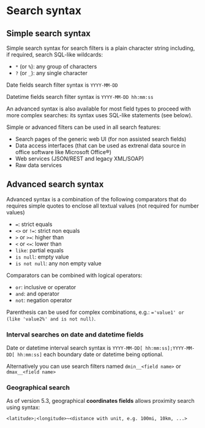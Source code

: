 Search syntax
=============

Simple search syntax
--------------------

Simple search syntax for search filters is a plain character string including,
if required, search SQL-like wildcards:

- `*` (or `%`): any group of characters
- `?` (or `_`): any single character

Date fields search filter syntax is `YYYY-MM-DD`

Datetime fields search filter syntax is `YYYY-MM-DD hh:mm:ss`

An advanced syntax is also available for most field types to proceed with more complex
searches: its syntax uses SQL-like statements (see below).

Simple or advanced filters can be used in all search features:

- Search pages of the generic web UI (for non assisted search fields)
- Data access interfaces (that can be used as extrenal data source in office software like Microsoft Office&reg;)
- Web services (JSON/REST and legacy XML/SOAP)
- Raw data services

Advanced search syntax
----------------------

Advanced syntax is a combination of the following comparators that do requires
simple quotes to enclose all textual values (not required for number values)

- `=`: strict equals
- `<>` or `!=`: strict non equals
- `>` or `>=`: higher than
- `<` or `<=`: lower than
- `like`: partial equals
- `is null`: empty value
- `is not null`: any non empty value

Comparators can be combined with logical operators:

- `or`: inclusive or operator
- `and`: and operator
- `not`: negation operator

Parenthesis can be used for complex combinations, e.g.: `='value1' or (like 'value2%' and is not null)`.

### Interval searches on date and datetime fields

Date or datetime interval search syntax is `YYYY-MM-DD[ hh:mm:ss];YYYY-MM-DD[ hh:mm:ss]` each boundary date or datetime being optional.

Alternatively you can use search filters named `dmin__<field name>` or `dmax__<field name>`

### Geographical search

As of version 5.3, geographical **coordinates fields** allows proximity search using syntax: 

```
<latitude>;<longitude>~<distance with unit, e.g. 100mi, 10km, ...>
```


